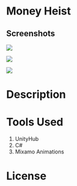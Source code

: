 #	Money Heist

##	Screenshots


![
](https://lh3.googleusercontent.com/hw2vO9maKK9-zYsvJemVL1Wh5He93BvlNaiK5KBgInVZfeF9BMVzM3teDJr8J9s-1ZXZzfY3POM=s5000 "Heist")

![
](https://lh3.googleusercontent.com/JU1YxIjUXKyJFLlVaNqka_2vuoMcntDdAcF8VtTHEv1CtYlpphSOVrTSpTT068oEY6Qt9zTINgs=s1500 "Weapons")

![
](https://lh3.googleusercontent.com/VknPkHm4I52S2xznN6bOLxEShgscWxulPT9ucMJ4kwHA0fnsxA95l7nHc5BBMXjMfmDRCYn887E=s2000 "Masks")


# Description

  

# Tools Used

 1. UnityHub
 2. C#
 3. Mixamo Animations 
 

  
  

  

# License